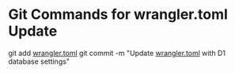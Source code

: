 # Git Commands for wrangler.toml Update

git add [wrangler.toml](http://_vscodecontentref_/1)
git commit -m "Update [wrangler.toml](http://_vscodecontentref_/2) with D1 database settings"